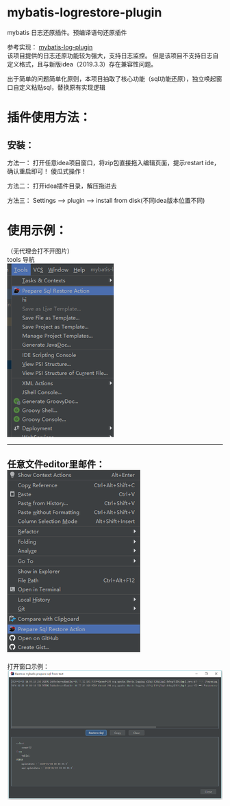 # mybatis-logrestore-plugin
mybatis 日志还原插件。预编译语句还原插件   

参考实现：
[mybatis-log-plugin](https://github.com/kookob/mybatis-log-plugin)   
该项目提供的日志还原功能较为强大，支持日志监控。
但是该项目不支持日志自定义格式，且与新版idea（2019.3.3）存在兼容性问题。

出于简单的问题简单化原则，本项目抽取了核心功能（sql功能还原），独立唤起窗口自定义粘贴sql，替换原有实现逻辑

# 插件使用方法：
## 安装：
方法一：
打开任意idea项目窗口，将zip包直接拖入编辑页面，提示restart ide，确认重启即可！
傻瓜式操作！   

方法二：
打开idea插件目录，解压拖进去

方法三：
Settings --> plugin --> install from disk(不同idea版本位置不同)

# 使用示例：
（无代理会打不开图片）   
tools 导航   
![入口1](./gate1.png)   

---
任意文件editor里邮件：   
![入口2](./gate2.png)
---
打开窗口示例：   
![使用demo](use1.png)

